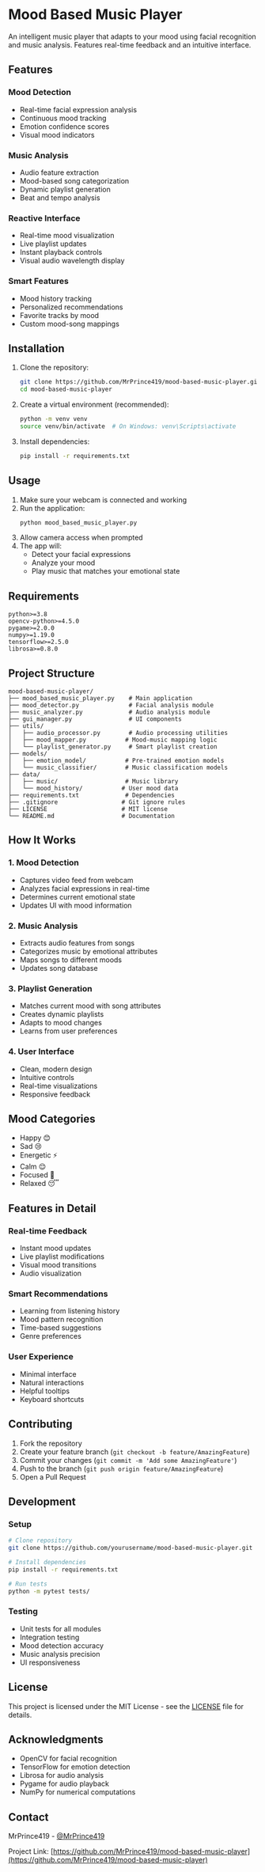# Mood Based Music Player

An intelligent music player that adapts to your mood using facial recognition and music analysis. Features real-time feedback and an intuitive interface.

## Features

### Mood Detection
- Real-time facial expression analysis
- Continuous mood tracking
- Emotion confidence scores
- Visual mood indicators

### Music Analysis
- Audio feature extraction
- Mood-based song categorization
- Dynamic playlist generation
- Beat and tempo analysis

### Reactive Interface
- Real-time mood visualization
- Live playlist updates
- Instant playback controls
- Visual audio wavelength display

### Smart Features
- Mood history tracking
- Personalized recommendations
- Favorite tracks by mood
- Custom mood-song mappings

## Installation

1. Clone the repository:
   ```bash
   git clone https://github.com/MrPrince419/mood-based-music-player.git
   cd mood-based-music-player
   ```

2. Create a virtual environment (recommended):
   ```bash
   python -m venv venv
   source venv/bin/activate  # On Windows: venv\Scripts\activate
   ```

3. Install dependencies:
   ```bash
   pip install -r requirements.txt
   ```

## Usage

1. Make sure your webcam is connected and working
2. Run the application:
   ```bash
   python mood_based_music_player.py
   ```
3. Allow camera access when prompted
4. The app will:
   - Detect your facial expressions
   - Analyze your mood
   - Play music that matches your emotional state

## Requirements

```
python>=3.8
opencv-python>=4.5.0
pygame>=2.0.0
numpy>=1.19.0
tensorflow>=2.5.0
librosa>=0.8.0
```

## Project Structure

```
mood-based-music-player/
├── mood_based_music_player.py    # Main application
├── mood_detector.py              # Facial analysis module
├── music_analyzer.py             # Audio analysis module
├── gui_manager.py                # UI components
├── utils/
│   ├── audio_processor.py        # Audio processing utilities
│   ├── mood_mapper.py           # Mood-music mapping logic
│   └── playlist_generator.py     # Smart playlist creation
├── models/
│   ├── emotion_model/           # Pre-trained emotion models
│   └── music_classifier/        # Music classification models
├── data/
│   ├── music/                   # Music library
│   └── mood_history/           # User mood data
├── requirements.txt             # Dependencies
├── .gitignore                  # Git ignore rules
├── LICENSE                     # MIT license
└── README.md                   # Documentation
```

## How It Works

### 1. Mood Detection
- Captures video feed from webcam
- Analyzes facial expressions in real-time
- Determines current emotional state
- Updates UI with mood information

### 2. Music Analysis
- Extracts audio features from songs
- Categorizes music by emotional attributes
- Maps songs to different moods
- Updates song database

### 3. Playlist Generation
- Matches current mood with song attributes
- Creates dynamic playlists
- Adapts to mood changes
- Learns from user preferences

### 4. User Interface
- Clean, modern design
- Intuitive controls
- Real-time visualizations
- Responsive feedback

## Mood Categories

- Happy 😊
- Sad 😢
- Energetic ⚡
- Calm 😌
- Focused 🎯
- Relaxed 😴

## Features in Detail

### Real-time Feedback
- Instant mood updates
- Live playlist modifications
- Visual mood transitions
- Audio visualization

### Smart Recommendations
- Learning from listening history
- Mood pattern recognition
- Time-based suggestions
- Genre preferences

### User Experience
- Minimal interface
- Natural interactions
- Helpful tooltips
- Keyboard shortcuts

## Contributing

1. Fork the repository
2. Create your feature branch (`git checkout -b feature/AmazingFeature`)
3. Commit your changes (`git commit -m 'Add some AmazingFeature'`)
4. Push to the branch (`git push origin feature/AmazingFeature`)
5. Open a Pull Request

## Development

### Setup
```bash
# Clone repository
git clone https://github.com/yourusername/mood-based-music-player.git

# Install dependencies
pip install -r requirements.txt

# Run tests
python -m pytest tests/
```

### Testing
- Unit tests for all modules
- Integration testing
- Mood detection accuracy
- Music analysis precision
- UI responsiveness

## License

This project is licensed under the MIT License - see the [LICENSE](LICENSE) file for details.

## Acknowledgments

- OpenCV for facial recognition
- TensorFlow for emotion detection
- Librosa for audio analysis
- Pygame for audio playback
- NumPy for numerical computations

## Contact

MrPrince419 - [@MrPrince419](https://github.com/MrPrince419)

Project Link: [https://github.com/MrPrince419/mood-based-music-player](https://github.com/MrPrince419/mood-based-music-player)
